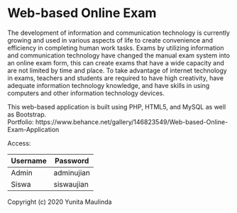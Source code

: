 # Web-based Online Exam
<p>
	The development of information and communication technology is currently growing and used in various aspects of life to create convenience and efficiency in completing human work tasks.
Exams by utilizing information and communication technology have changed the manual exam system into an online exam form, this can create exams that have a wide capacity and are not limited by time and place.
To take advantage of internet technology in exams, teachers and students are required to have high creativity, have adequate information technology knowledge, and have skills in using computers and other information technology devices.
<p>
	This web-based application is built using PHP, HTML5, and MySQL as well as Bootstrap.
<br>
	Portfolio: https://www.behance.net/gallery/146823549/Web-based-Online-Exam-Application
<p>
	Access:
	<table>
		<thead>
			<th>Username</th>
			<th>Password</th>
		</thead>
		<tbody>
			<tr>
				<td>Admin</td>
				<td>adminujian</td>
			</tr>
			<tr>
				<td>Siswa</td>
				<td>siswaujian</td>
			</tr>
		</tbody>
	</table>
<p>
Copyright (c) 2020 Yunita Maulinda
